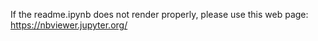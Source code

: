 If the readme.ipynb does not render properly, please use this web page: https://nbviewer.jupyter.org/